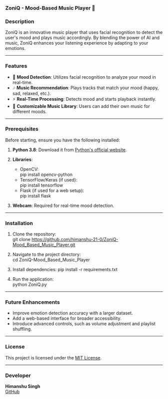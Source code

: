 ### ZoniQ - Mood-Based Music Player 🎵

### Description
ZoniQ is an innovative music player that uses facial recognition to detect the user's mood and plays music accordingly. By blending the power of AI and music, ZoniQ enhances your listening experience by adapting to your emotions.

---

### Features
- 🧠 **Mood Detection**: Utilizes facial recognition to analyze your mood in real-time.
- 🎶 **Music Recommendation**: Plays tracks that match your mood (happy, sad, relaxed, etc.).
- ⚡ **Real-Time Processing**: Detects mood and starts playback instantly.
- 📁 **Customizable Music Library**: Users can add their own music for different moods.

---

### Prerequisites
Before starting, ensure you have the following installed:
1. **Python 3.8**: Download it from [Python's official website](https://www.python.org/).
2. **Libraries**:
   - OpenCV:  
     pip install opencv-python
   - TensorFlow/Keras (if used):  
     pip install tensorflow
   - Flask (if used for a web setup):  
     pip install flask

3. **Webcam**: Required for real-time mood detection.

---

### Installation
1. Clone the repository:  
   git clone https://github.com/himanshu-21-0/ZoniQ-Mood_Based_Music_Player.git
   
2. Navigate to the project directory:  
   cd ZoniQ-Mood_Based_Music_Player
   
3. Install dependencies: 
   pip install -r requirements.txt

4. Run the application:  
   python ZoniQ.py

---

### Future Enhancements
- Improve emotion detection accuracy with a larger dataset.
- Add a web-based interface for broader accessibility.
- Introduce advanced controls, such as volume adjustment and playlist shuffling.

---

### License
This project is licensed under the [MIT License](LICENSE).

---

### Developer
**Himanshu Singh**  
[GitHub](https://github.com/himanshu-21-0)
